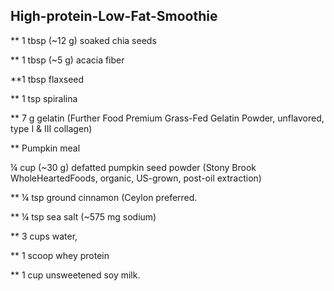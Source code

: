 ## High-protein-Low-Fat-Smoothie


** 1 tbsp (~12 g) soaked chia seeds

** 1 tbsp (~5 g) acacia fiber

**1 tbsp flaxseed

** 1 tsp spiralina

** 7 g gelatin (Further Food Premium Grass-Fed Gelatin Powder, unflavored, type I & III collagen)

** Pumpkin meal

¼ cup (~30 g) defatted pumpkin seed powder (Stony Brook WholeHeartedFoods, organic, US-grown, post-oil extraction)

** ¼ tsp ground cinnamon (Ceylon preferred.

** ¼ tsp sea salt (~575 mg sodium)

** 3 cups water,

** 1 scoop whey protein

** 1 cup unsweetened soy milk.
